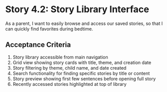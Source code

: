 # Story 4.2: Story Library Interface

As a parent,
I want to easily browse and access our saved stories,
so that I can quickly find favorites during bedtime.

## Acceptance Criteria

1. Story library accessible from main navigation
2. Grid view showing story cards with title, theme, and creation date
3. Story filtering by theme, child name, and date created
4. Search functionality for finding specific stories by title or content
5. Story preview showing first few sentences before opening full story
6. Recently accessed stories highlighted at top of library
